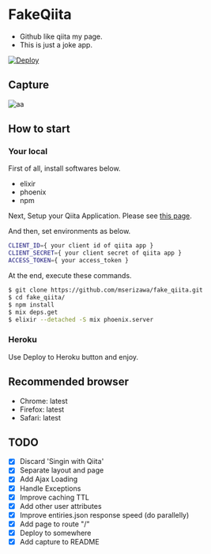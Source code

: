 # FakeQiita

* Github like qiita my page.
* This is just a joke app.

[![Deploy](https://www.herokucdn.com/deploy/button.png)](https://heroku.com/deploy)

## Capture

![aa](https://raw.githubusercontent.com/wiki/mserizawa/fake_qiita/images/capture.png)

## How to start

### Your local

First of all, install softwares below.

* elixir
* phoenix
* npm

Next, Setup your Qiita Application.
Please see [this page](http://help.qiita.com/ja/articles/qiita-team-application).

And then, set environments as below.

```sh
CLIENT_ID={ your client id of qiita app }
CLIENT_SECRET={ your client secret of qiita app }
ACCESS_TOKEN={ your access_token }
```

At the end, execute these commands.

```sh
$ git clone https://github.com/mserizawa/fake_qiita.git
$ cd fake_qiita/
$ npm install
$ mix deps.get
$ elixir --detached -S mix phoenix.server
```

### Heroku

Use Deploy to Heroku button and enjoy.

## Recommended browser

* Chrome: latest
* Firefox: latest
* Safari: latest

## TODO

- [x] Discard 'Singin with Qiita'
- [x] Separate layout and page
- [x] Add Ajax Loading
- [x] Handle Exceptions
- [x] Improve caching TTL
- [x] Add other user attributes
- [x] Improve entiries.json response speed (do parallelly)
- [x] Add page to route "/"
- [x] Deploy to somewhere
- [x] Add capture to README
